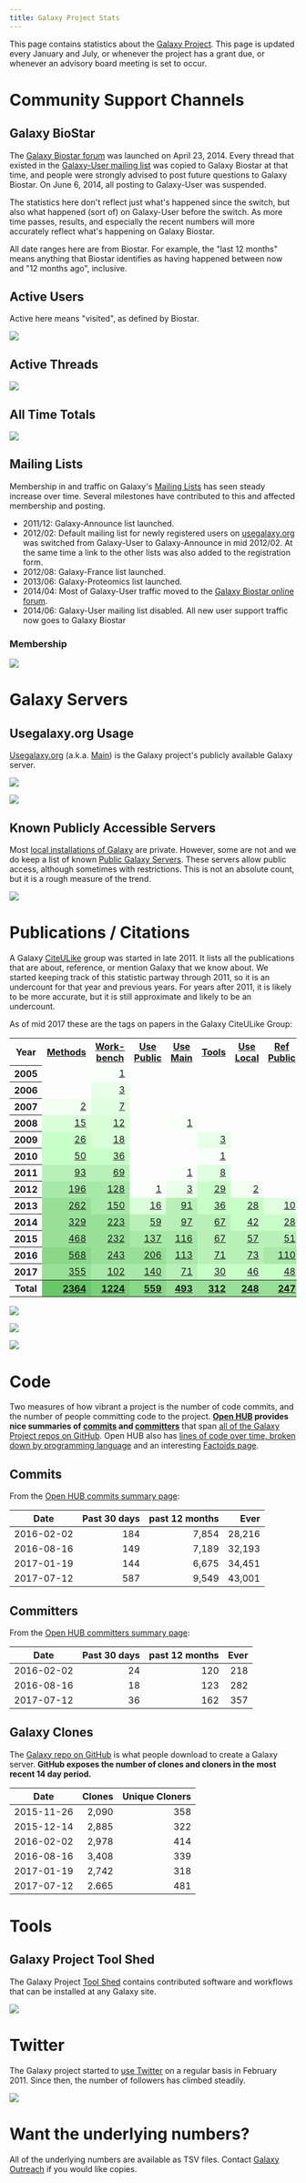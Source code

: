 ```yaml
---
title: Galaxy Project Stats
---
```

This page contains statistics about the [Galaxy Project](/src/galaxy-project/index.md).  This page is updated every January and July, or whenever the project has a grant due, or whenever an advisory board meeting is set to occur.



# Community Support Channels

## Galaxy BioStar

The [Galaxy Biostar forum](https://biostar.usegalaxy.org/) was launched on April 23, 2014.  Every thread that existed in the [Galaxy-User mailing list](/src/galaxy-project/statistics/index.md#mailing-lists) was copied to Galaxy Biostar at that time, and people were strongly advised to post future questions to Galaxy Biostar.  On June 6, 2014, all posting to Galaxy-User was suspended.

The statistics here don't reflect just what's happened since the switch, but also what happened (sort of) on Galaxy-User before the switch.  As more time passes, results, and especially the recent numbers will more accurately reflect what's happening on Galaxy Biostar.

All date ranges here are from Biostar.  For example, the "last 12 months" means anything that Biostar identifies as having happened between now and "12 months ago", inclusive.

## Active Users

Active here means "visited", as defined by Biostar.

[![](/src/galaxy-project/statistics/biostar_active_users.png)](https://docs.google.com/spreadsheets/d/1mKs0ImBWgBPqi_05w2e2dvQw22O7cxZkavKSfZ1n2aA/pubchart?oid=540758257&format=interactive)

## Active Threads

[![](/src/galaxy-project/statistics/biostar_active_threads.png)](https://docs.google.com/spreadsheets/d/1mKs0ImBWgBPqi_05w2e2dvQw22O7cxZkavKSfZ1n2aA/pubchart?oid=1611142178&format=interactive)


## All Time Totals

[![](/src/galaxy-project/statistics/biostar_totals.png)](https://docs.google.com/spreadsheets/d/1mKs0ImBWgBPqi_05w2e2dvQw22O7cxZkavKSfZ1n2aA/pubchart?oid=851709991&format=interactive)


## Mailing Lists

Membership in and traffic on Galaxy's [Mailing Lists](/src/mailing-lists/index.md) has seen steady increase over time.  Several milestones have contributed to this and affected membership and posting.

* 2011/12: Galaxy-Announce list launched.
* 2012/02: Default mailing list for newly registered users on [usegalaxy.org](/src/main/index.md) was switched from Galaxy-User to Galaxy-Announce in mid 2012/02. At the same time a link to the other lists was also added to the registration form.
* 2012/08: Galaxy-France list launched.
* 2013/06: Galaxy-Proteomics list launched.
* 2014/04: Most of Galaxy-User traffic moved to the [Galaxy Biostar online forum](https://biostar.usegalaxy.org).
* 2014/06: Galaxy-User mailing list disabled.  All new user support traffic now goes to Galaxy Biostar

### Membership

[![](/src/galaxy-project/statistics/MailingListMemberships.png)](https://docs.google.com/spreadsheets/d/1jQ-Vbdvc8t6Tqw6DsfBBxIu4CGv8FJwY5SaJWkuf6LI/pubchart?oid=1250178895&format=interactive)

# Galaxy Servers

## Usegalaxy.org Usage

[Usegalaxy.org](https://usegalaxy.org/) (a.k.a. [Main](/src/main/index.md)) is the Galaxy project's publicly available Galaxy server.

[![](/src/galaxy-project/statistics/MainRegisteredUsersOverTime.png)](https://docs.google.com/spreadsheets/d/1i0SU5Hd_wrToZk5HgF71TXxDILQ42rNiIBsmPtgaHP0/pubchart?oid=558686006&format=interactive)

[![](/src/galaxy-project/statistics/MainRegisteredUsersPerMonth.png)](https://docs.google.com/spreadsheets/d/1i0SU5Hd_wrToZk5HgF71TXxDILQ42rNiIBsmPtgaHP0/pubchart?oid=909662767&format=interactive)

## Known Publicly Accessible Servers

Most [local installations of Galaxy](/src/admin/get-galaxy/index.md) are private.  However, some are not and we do keep a list of known [Public Galaxy Servers](/src/public-galaxy-servers/index.md).  These servers allow public access, although sometimes with restrictions.  This is not an absolute count, but it is a rough measure of the trend.

[![](/src/galaxy-project/statistics/public_servers.png)](https://docs.google.com/spreadsheets/d/1czXV7tWPPjQQiB-uk0NYsqmC967deQ9OLue0ByXntbs/pubchart?oid=289204282&format=interactive)


# Publications / Citations

A Galaxy [CiteULike](/src/cite-u-like/index.md) group was started in late 2011.  It lists all the publications that are about, reference, or mention Galaxy that we know about.  We started keeping track of this statistic partway through 2011, so it is an undercount for that year and previous years.  For years after 2011, it is likely to be more accurate, but it is still approximate and likely to be an undercount.

As of mid 2017 these are the tags on papers in the Galaxy CiteULike Group:

<table class="table">
  <tr>
    <th> Year </th>
    <th> <a href="http://www.citeulike.org/group/16008/tag/methods">Methods</a> </th>
    <th> <a href="http://www.citeulike.org/group/16008/tag/workbench">Work- bench</a> </th>
    <th> <a href="http://www.citeulike.org/group/16008/tag/usepublic">Use Public</a> </th>
    <th> <a href="http://www.citeulike.org/group/16008/tag/usemain">Use Main</a> </th>
    <th> <a href="http://www.citeulike.org/group/16008/tag/tools">Tools</a> </th>
    <th> <a href="http://www.citeulike.org/group/16008/tag/uselocal">Use Local</a> </th>
    <th> <a href="http://www.citeulike.org/group/16008/tag/refpublic">Ref Public</a> </th>
    <th> <a href="http://www.citeulike.org/group/16008/tag/isgalaxy">Is Galaxy</a> </th>
    <th> <a href="http://www.citeulike.org/group/16008/tag/cloud">Cloud</a> </th>
    <th> <a href="http://www.citeulike.org/group/16008/tag/other">Other</a> </th>
    <th> <a href="http://www.citeulike.org/group/16008/tag/reproducibility">Reprodu- cibility</a> </th>
    <th> <a href="http://www.citeulike.org/group/16008/tag/shared">Shared</a> </th>
    <th> <a href="http://www.citeulike.org/group/16008/tag/unknown">Un- known</a> </th>
    <th> <a href="http://www.citeulike.org/group/16008/tag/howto">How To</a> </th>
    <th> <a href="http://www.citeulike.org/group/16008/tag/project">Project</a> </th>
    <th> <a href="http://www.citeulike.org/group/16008/tag/visualization">Visuali- zation</a> </th>
    <th> <a href="http://www.citeulike.org/group/16008/tag/usecloud">Use Cloud</a> </th>
    <th> Total </th>
  </tr>
  <tr>
    <th> 2005 </th>
    <td >  </td>
    <td  style="text-align: right; background-color: #f8fff8;" > <a href="http://www.citeulike.org/search/group?search=Search+library&group_id=16008&q=year%3A2005+%26%26+tag%3Aworkbench">1</a> </td>
    <td >  </td>
    <td >  </td>
    <td >  </td>
    <td >  </td>
    <td >  </td>
    <td >  </td>
    <td >  </td>
    <td >  </td>
    <td >  </td>
    <td >  </td>
    <td >  </td>
    <td >  </td>
    <td  style="text-align: right; background-color: #f8fff8;" > <a href="http://www.citeulike.org/search/group?search=Search+library&group_id=16008&q=year%3A2005+%26%26+tag%3Aproject">1</a> </td>
    <td >  </td>
    <td >  </td>
    <td  style="text-align: right; background-color: #f0fff0;" > <a href="http://www.citeulike.org/search/group?search=Search+library&group_id=16008&q=year%3A2005">2</a> </td>
  </tr>
  <tr>
    <th> 2006 </th>
    <td >  </td>
    <td  style="text-align: right; background-color: #e8ffe8;" > <a href="http://www.citeulike.org/search/group?search=Search+library&group_id=16008&q=year%3A2006+%26%26+tag%3Aworkbench">3</a> </td>
    <td >  </td>
    <td >  </td>
    <td >  </td>
    <td >  </td>
    <td >  </td>
    <td >  </td>
    <td >  </td>
    <td >  </td>
    <td >  </td>
    <td >  </td>
    <td >  </td>
    <td  style="text-align: right; background-color: #f8fff8;" > <a href="http://www.citeulike.org/search/group?search=Search+library&group_id=16008&q=year%3A2006+%26%26+tag%3Ahowto">1</a> </td>
    <td >  </td>
    <td >  </td>
    <td >  </td>
    <td  style="text-align: right; background-color: #e8ffe8;" > <a href="http://www.citeulike.org/search/group?search=Search+library&group_id=16008&q=year%3A2006">4</a> </td>
  </tr>
  <tr>
    <th> 2007 </th>
    <td  style="text-align: right; background-color: #f0fff0;" > <a href="http://www.citeulike.org/search/group?search=Search+library&group_id=16008&q=year%3A2007+%26%26+tag%3Amethods">2</a> </td>
    <td  style="text-align: right; background-color: #e0ffe0;" > <a href="http://www.citeulike.org/search/group?search=Search+library&group_id=16008&q=year%3A2007+%26%26+tag%3Aworkbench">7</a> </td>
    <td >  </td>
    <td >  </td>
    <td >  </td>
    <td >  </td>
    <td >  </td>
    <td >  </td>
    <td  style="text-align: right; background-color: #f8fff8;" > <a href="http://www.citeulike.org/search/group?search=Search+library&group_id=16008&q=year%3A2007+%26%26+tag%3Acloud">1</a> </td>
    <td >  </td>
    <td >  </td>
    <td >  </td>
    <td >  </td>
    <td  style="text-align: right; background-color: #f0fff0;" > <a href="http://www.citeulike.org/search/group?search=Search+library&group_id=16008&q=year%3A2007+%26%26+tag%3Ahowto">2</a> </td>
    <td  style="text-align: right; background-color: #f0fff0;" > <a href="http://www.citeulike.org/search/group?search=Search+library&group_id=16008&q=year%3A2007+%26%26+tag%3Aproject">2</a> </td>
    <td >  </td>
    <td >  </td>
    <td  style="text-align: right; background-color: #d8ffd8;" > <a href="http://www.citeulike.org/search/group?search=Search+library&group_id=16008&q=year%3A2007">12</a> </td>
  </tr>
  <tr>
    <th> 2008 </th>
    <td  style="text-align: right; background-color: #d8ffd8;" > <a href="http://www.citeulike.org/search/group?search=Search+library&group_id=16008&q=year%3A2008+%26%26+tag%3Amethods">15</a> </td>
    <td  style="text-align: right; background-color: #d8ffd8;" > <a href="http://www.citeulike.org/search/group?search=Search+library&group_id=16008&q=year%3A2008+%26%26+tag%3Aworkbench">12</a> </td>
    <td >  </td>
    <td  style="text-align: right; background-color: #f8fff8;" > <a href="http://www.citeulike.org/search/group?search=Search+library&group_id=16008&q=year%3A2008+%26%26+tag%3Ausemain">1</a> </td>
    <td >  </td>
    <td >  </td>
    <td >  </td>
    <td  style="text-align: right; background-color: #f0fff0;" > <a href="http://www.citeulike.org/search/group?search=Search+library&group_id=16008&q=year%3A2008+%26%26+tag%3Aisgalaxy">2</a> </td>
    <td >  </td>
    <td >  </td>
    <td >  </td>
    <td >  </td>
    <td  style="text-align: right; background-color: #f0fff0;" > <a href="http://www.citeulike.org/search/group?search=Search+library&group_id=16008&q=year%3A2008+%26%26+tag%3Aunknown">2</a> </td>
    <td >  </td>
    <td  style="text-align: right; background-color: #f8fff8;" > <a href="http://www.citeulike.org/search/group?search=Search+library&group_id=16008&q=year%3A2008+%26%26+tag%3Aproject">1</a> </td>
    <td  style="text-align: right; background-color: #f8fff8;" > <a href="http://www.citeulike.org/search/group?search=Search+library&group_id=16008&q=year%3A2008+%26%26+tag%3Avisualization">1</a> </td>
    <td >  </td>
    <td  style="text-align: right; background-color: #c8ffc8;" > <a href="http://www.citeulike.org/search/group?search=Search+library&group_id=16008&q=year%3A2008">32</a> </td>
  </tr>
  <tr>
    <th> 2009 </th>
    <td  style="text-align: right; background-color: #c8ffc8;" > <a href="http://www.citeulike.org/search/group?search=Search+library&group_id=16008&q=year%3A2009+%26%26+tag%3Amethods">26</a> </td>
    <td  style="text-align: right; background-color: #d8ffd8;" > <a href="http://www.citeulike.org/search/group?search=Search+library&group_id=16008&q=year%3A2009+%26%26+tag%3Aworkbench">18</a> </td>
    <td >  </td>
    <td >  </td>
    <td  style="text-align: right; background-color: #e8ffe8;" > <a href="http://www.citeulike.org/search/group?search=Search+library&group_id=16008&q=year%3A2009+%26%26+tag%3Atools">3</a> </td>
    <td >  </td>
    <td >  </td>
    <td  style="text-align: right; background-color: #f0fff0;" > <a href="http://www.citeulike.org/search/group?search=Search+library&group_id=16008&q=year%3A2009+%26%26+tag%3Aisgalaxy">2</a> </td>
    <td >  </td>
    <td  style="text-align: right; background-color: #f8fff8;" > <a href="http://www.citeulike.org/search/group?search=Search+library&group_id=16008&q=year%3A2009+%26%26+tag%3Aother">1</a> </td>
    <td >  </td>
    <td  style="text-align: right; background-color: #f8fff8;" > <a href="http://www.citeulike.org/search/group?search=Search+library&group_id=16008&q=year%3A2009+%26%26+tag%3Ashared">1</a> </td>
    <td  style="text-align: right; background-color: #e8ffe8;" > <a href="http://www.citeulike.org/search/group?search=Search+library&group_id=16008&q=year%3A2009+%26%26+tag%3Aunknown">5</a> </td>
    <td  style="text-align: right; background-color: #f8fff8;" > <a href="http://www.citeulike.org/search/group?search=Search+library&group_id=16008&q=year%3A2009+%26%26+tag%3Ahowto">1</a> </td>
    <td >  </td>
    <td >  </td>
    <td >  </td>
    <td  style="text-align: right; background-color: #b8f0b8;" > <a href="http://www.citeulike.org/search/group?search=Search+library&group_id=16008&q=year%3A2009">53</a> </td>
  </tr>
  <tr>
    <th> 2010 </th>
    <td  style="text-align: right; background-color: #c8ffc8;" > <a href="http://www.citeulike.org/search/group?search=Search+library&group_id=16008&q=year%3A2010+%26%26+tag%3Amethods">50</a> </td>
    <td  style="text-align: right; background-color: #c8ffc8;" > <a href="http://www.citeulike.org/search/group?search=Search+library&group_id=16008&q=year%3A2010+%26%26+tag%3Aworkbench">36</a> </td>
    <td >  </td>
    <td >  </td>
    <td  style="text-align: right; background-color: #f8fff8;" > <a href="http://www.citeulike.org/search/group?search=Search+library&group_id=16008&q=year%3A2010+%26%26+tag%3Atools">1</a> </td>
    <td >  </td>
    <td >  </td>
    <td  style="text-align: right; background-color: #e8ffe8;" > <a href="http://www.citeulike.org/search/group?search=Search+library&group_id=16008&q=year%3A2010+%26%26+tag%3Aisgalaxy">5</a> </td>
    <td >  </td>
    <td  style="text-align: right; background-color: #f8fff8;" > <a href="http://www.citeulike.org/search/group?search=Search+library&group_id=16008&q=year%3A2010+%26%26+tag%3Aother">1</a> </td>
    <td >  </td>
    <td  style="text-align: right; background-color: #f8fff8;" > <a href="http://www.citeulike.org/search/group?search=Search+library&group_id=16008&q=year%3A2010+%26%26+tag%3Ashared">1</a> </td>
    <td  style="text-align: right; background-color: #e0ffe0;" > <a href="http://www.citeulike.org/search/group?search=Search+library&group_id=16008&q=year%3A2010+%26%26+tag%3Aunknown">7</a> </td>
    <td  style="text-align: right; background-color: #e8ffe8;" > <a href="http://www.citeulike.org/search/group?search=Search+library&group_id=16008&q=year%3A2010+%26%26+tag%3Ahowto">3</a> </td>
    <td  style="text-align: right; background-color: #e8ffe8;" > <a href="http://www.citeulike.org/search/group?search=Search+library&group_id=16008&q=year%3A2010+%26%26+tag%3Aproject">5</a> </td>
    <td >  </td>
    <td >  </td>
    <td  style="text-align: right; background-color: #a8e8a8;" > <a href="http://www.citeulike.org/search/group?search=Search+library&group_id=16008&q=year%3A2010">107</a> </td>
  </tr>
  <tr>
    <th> 2011 </th>
    <td  style="text-align: right; background-color: #b8f0b8;" > <a href="http://www.citeulike.org/search/group?search=Search+library&group_id=16008&q=year%3A2011+%26%26+tag%3Amethods">93</a> </td>
    <td  style="text-align: right; background-color: #b8f0b8;" > <a href="http://www.citeulike.org/search/group?search=Search+library&group_id=16008&q=year%3A2011+%26%26+tag%3Aworkbench">69</a> </td>
    <td >  </td>
    <td  style="text-align: right; background-color: #f8fff8;" > <a href="http://www.citeulike.org/search/group?search=Search+library&group_id=16008&q=year%3A2011+%26%26+tag%3Ausemain">1</a> </td>
    <td  style="text-align: right; background-color: #e0ffe0;" > <a href="http://www.citeulike.org/search/group?search=Search+library&group_id=16008&q=year%3A2011+%26%26+tag%3Atools">8</a> </td>
    <td >  </td>
    <td >  </td>
    <td  style="text-align: right; background-color: #d8ffd8;" > <a href="http://www.citeulike.org/search/group?search=Search+library&group_id=16008&q=year%3A2011+%26%26+tag%3Aisgalaxy">16</a> </td>
    <td  style="text-align: right; background-color: #e8ffe8;" > <a href="http://www.citeulike.org/search/group?search=Search+library&group_id=16008&q=year%3A2011+%26%26+tag%3Acloud">3</a> </td>
    <td >  </td>
    <td  style="text-align: right; background-color: #e0ffe0;" > <a href="http://www.citeulike.org/search/group?search=Search+library&group_id=16008&q=year%3A2011+%26%26+tag%3Areproducibility">6</a> </td>
    <td  style="text-align: right; background-color: #e0ffe0;" > <a href="http://www.citeulike.org/search/group?search=Search+library&group_id=16008&q=year%3A2011+%26%26+tag%3Ashared">8</a> </td>
    <td  style="text-align: right; background-color: #e8ffe8;" > <a href="http://www.citeulike.org/search/group?search=Search+library&group_id=16008&q=year%3A2011+%26%26+tag%3Aunknown">3</a> </td>
    <td  style="text-align: right; background-color: #e8ffe8;" > <a href="http://www.citeulike.org/search/group?search=Search+library&group_id=16008&q=year%3A2011+%26%26+tag%3Ahowto">4</a> </td>
    <td  style="text-align: right; background-color: #e0ffe0;" > <a href="http://www.citeulike.org/search/group?search=Search+library&group_id=16008&q=year%3A2011+%26%26+tag%3Aproject">6</a> </td>
    <td  style="text-align: right; background-color: #f8fff8;" > <a href="http://www.citeulike.org/search/group?search=Search+library&group_id=16008&q=year%3A2011+%26%26+tag%3Avisualization">1</a> </td>
    <td >  </td>
    <td  style="text-align: right; background-color: #98e098;" > <a href="http://www.citeulike.org/search/group?search=Search+library&group_id=16008&q=year%3A2011">204</a> </td>
  </tr>
  <tr>
    <th> 2012 </th>
    <td  style="text-align: right; background-color: #a8e8a8;" > <a href="http://www.citeulike.org/search/group?search=Search+library&group_id=16008&q=year%3A2012+%26%26+tag%3Amethods">196</a> </td>
    <td  style="text-align: right; background-color: #a8e8a8;" > <a href="http://www.citeulike.org/search/group?search=Search+library&group_id=16008&q=year%3A2012+%26%26+tag%3Aworkbench">128</a> </td>
    <td  style="text-align: right; background-color: #f8fff8;" > <a href="http://www.citeulike.org/search/group?search=Search+library&group_id=16008&q=year%3A2012+%26%26+tag%3Ausepublic">1</a> </td>
    <td  style="text-align: right; background-color: #e8ffe8;" > <a href="http://www.citeulike.org/search/group?search=Search+library&group_id=16008&q=year%3A2012+%26%26+tag%3Ausemain">3</a> </td>
    <td  style="text-align: right; background-color: #c8ffc8;" > <a href="http://www.citeulike.org/search/group?search=Search+library&group_id=16008&q=year%3A2012+%26%26+tag%3Atools">29</a> </td>
    <td  style="text-align: right; background-color: #f0fff0;" > <a href="http://www.citeulike.org/search/group?search=Search+library&group_id=16008&q=year%3A2012+%26%26+tag%3Auselocal">2</a> </td>
    <td >  </td>
    <td  style="text-align: right; background-color: #d8ffd8;" > <a href="http://www.citeulike.org/search/group?search=Search+library&group_id=16008&q=year%3A2012+%26%26+tag%3Aisgalaxy">15</a> </td>
    <td  style="text-align: right; background-color: #d8ffd8;" > <a href="http://www.citeulike.org/search/group?search=Search+library&group_id=16008&q=year%3A2012+%26%26+tag%3Acloud">13</a> </td>
    <td  style="text-align: right; background-color: #e0ffe0;" > <a href="http://www.citeulike.org/search/group?search=Search+library&group_id=16008&q=year%3A2012+%26%26+tag%3Aother">9</a> </td>
    <td  style="text-align: right; background-color: #e0ffe0;" > <a href="http://www.citeulike.org/search/group?search=Search+library&group_id=16008&q=year%3A2012+%26%26+tag%3Areproducibility">7</a> </td>
    <td  style="text-align: right; background-color: #d8ffd8;" > <a href="http://www.citeulike.org/search/group?search=Search+library&group_id=16008&q=year%3A2012+%26%26+tag%3Ashared">12</a> </td>
    <td  style="text-align: right; background-color: #e0ffe0;" > <a href="http://www.citeulike.org/search/group?search=Search+library&group_id=16008&q=year%3A2012+%26%26+tag%3Aunknown">10</a> </td>
    <td  style="text-align: right; background-color: #d8ffd8;" > <a href="http://www.citeulike.org/search/group?search=Search+library&group_id=16008&q=year%3A2012+%26%26+tag%3Ahowto">12</a> </td>
    <td  style="text-align: right; background-color: #e0ffe0;" > <a href="http://www.citeulike.org/search/group?search=Search+library&group_id=16008&q=year%3A2012+%26%26+tag%3Aproject">10</a> </td>
    <td  style="text-align: right; background-color: #f0fff0;" > <a href="http://www.citeulike.org/search/group?search=Search+library&group_id=16008&q=year%3A2012+%26%26+tag%3Avisualization">2</a> </td>
    <td >  </td>
    <td  style="text-align: right; background-color: #98e098;" > <a href="http://www.citeulike.org/search/group?search=Search+library&group_id=16008&q=year%3A2012">396</a> </td>
  </tr>
  <tr>
    <th> 2013 </th>
    <td  style="text-align: right; background-color: #98e098;" > <a href="http://www.citeulike.org/search/group?search=Search+library&group_id=16008&q=year%3A2013+%26%26+tag%3Amethods">262</a> </td>
    <td  style="text-align: right; background-color: #a8e8a8;" > <a href="http://www.citeulike.org/search/group?search=Search+library&group_id=16008&q=year%3A2013+%26%26+tag%3Aworkbench">150</a> </td>
    <td  style="text-align: right; background-color: #d8ffd8;" > <a href="http://www.citeulike.org/search/group?search=Search+library&group_id=16008&q=year%3A2013+%26%26+tag%3Ausepublic">16</a> </td>
    <td  style="text-align: right; background-color: #b8f0b8;" > <a href="http://www.citeulike.org/search/group?search=Search+library&group_id=16008&q=year%3A2013+%26%26+tag%3Ausemain">91</a> </td>
    <td  style="text-align: right; background-color: #c8ffc8;" > <a href="http://www.citeulike.org/search/group?search=Search+library&group_id=16008&q=year%3A2013+%26%26+tag%3Atools">36</a> </td>
    <td  style="text-align: right; background-color: #c8ffc8;" > <a href="http://www.citeulike.org/search/group?search=Search+library&group_id=16008&q=year%3A2013+%26%26+tag%3Auselocal">28</a> </td>
    <td  style="text-align: right; background-color: #e0ffe0;" > <a href="http://www.citeulike.org/search/group?search=Search+library&group_id=16008&q=year%3A2013+%26%26+tag%3Arefpublic">10</a> </td>
    <td  style="text-align: right; background-color: #c8ffc8;" > <a href="http://www.citeulike.org/search/group?search=Search+library&group_id=16008&q=year%3A2013+%26%26+tag%3Aisgalaxy">26</a> </td>
    <td  style="text-align: right; background-color: #c8ffc8;" > <a href="http://www.citeulike.org/search/group?search=Search+library&group_id=16008&q=year%3A2013+%26%26+tag%3Acloud">23</a> </td>
    <td  style="text-align: right; background-color: #e0ffe0;" > <a href="http://www.citeulike.org/search/group?search=Search+library&group_id=16008&q=year%3A2013+%26%26+tag%3Aother">9</a> </td>
    <td  style="text-align: right; background-color: #e0ffe0;" > <a href="http://www.citeulike.org/search/group?search=Search+library&group_id=16008&q=year%3A2013+%26%26+tag%3Areproducibility">8</a> </td>
    <td  style="text-align: right; background-color: #c8ffc8;" > <a href="http://www.citeulike.org/search/group?search=Search+library&group_id=16008&q=year%3A2013+%26%26+tag%3Ashared">22</a> </td>
    <td  style="text-align: right; background-color: #d8ffd8;" > <a href="http://www.citeulike.org/search/group?search=Search+library&group_id=16008&q=year%3A2013+%26%26+tag%3Aunknown">13</a> </td>
    <td  style="text-align: right; background-color: #e0ffe0;" > <a href="http://www.citeulike.org/search/group?search=Search+library&group_id=16008&q=year%3A2013+%26%26+tag%3Ahowto">7</a> </td>
    <td  style="text-align: right; background-color: #e0ffe0;" > <a href="http://www.citeulike.org/search/group?search=Search+library&group_id=16008&q=year%3A2013+%26%26+tag%3Aproject">6</a> </td>
    <td  style="text-align: right; background-color: #e8ffe8;" > <a href="http://www.citeulike.org/search/group?search=Search+library&group_id=16008&q=year%3A2013+%26%26+tag%3Avisualization">3</a> </td>
    <td  style="text-align: right; background-color: #f0fff0;" > <a href="http://www.citeulike.org/search/group?search=Search+library&group_id=16008&q=year%3A2013+%26%26+tag%3Ausecloud">2</a> </td>
    <td  style="text-align: right; background-color: #98e098;" > <a href="http://www.citeulike.org/search/group?search=Search+library&group_id=16008&q=year%3A2013">499</a> </td>
  </tr>
  <tr>
    <th> 2014 </th>
    <td  style="text-align: right; background-color: #98e098;" > <a href="http://www.citeulike.org/search/group?search=Search+library&group_id=16008&q=year%3A2014+%26%26+tag%3Amethods">329</a> </td>
    <td  style="text-align: right; background-color: #98e098;" > <a href="http://www.citeulike.org/search/group?search=Search+library&group_id=16008&q=year%3A2014+%26%26+tag%3Aworkbench">223</a> </td>
    <td  style="text-align: right; background-color: #b8f0b8;" > <a href="http://www.citeulike.org/search/group?search=Search+library&group_id=16008&q=year%3A2014+%26%26+tag%3Ausepublic">59</a> </td>
    <td  style="text-align: right; background-color: #b8f0b8;" > <a href="http://www.citeulike.org/search/group?search=Search+library&group_id=16008&q=year%3A2014+%26%26+tag%3Ausemain">97</a> </td>
    <td  style="text-align: right; background-color: #b8f0b8;" > <a href="http://www.citeulike.org/search/group?search=Search+library&group_id=16008&q=year%3A2014+%26%26+tag%3Atools">67</a> </td>
    <td  style="text-align: right; background-color: #c8ffc8;" > <a href="http://www.citeulike.org/search/group?search=Search+library&group_id=16008&q=year%3A2014+%26%26+tag%3Auselocal">42</a> </td>
    <td  style="text-align: right; background-color: #c8ffc8;" > <a href="http://www.citeulike.org/search/group?search=Search+library&group_id=16008&q=year%3A2014+%26%26+tag%3Arefpublic">28</a> </td>
    <td  style="text-align: right; background-color: #c8ffc8;" > <a href="http://www.citeulike.org/search/group?search=Search+library&group_id=16008&q=year%3A2014+%26%26+tag%3Aisgalaxy">47</a> </td>
    <td  style="text-align: right; background-color: #c8ffc8;" > <a href="http://www.citeulike.org/search/group?search=Search+library&group_id=16008&q=year%3A2014+%26%26+tag%3Acloud">40</a> </td>
    <td  style="text-align: right; background-color: #c8ffc8;" > <a href="http://www.citeulike.org/search/group?search=Search+library&group_id=16008&q=year%3A2014+%26%26+tag%3Aother">40</a> </td>
    <td  style="text-align: right; background-color: #c8ffc8;" > <a href="http://www.citeulike.org/search/group?search=Search+library&group_id=16008&q=year%3A2014+%26%26+tag%3Areproducibility">25</a> </td>
    <td  style="text-align: right; background-color: #c8ffc8;" > <a href="http://www.citeulike.org/search/group?search=Search+library&group_id=16008&q=year%3A2014+%26%26+tag%3Ashared">23</a> </td>
    <td  style="text-align: right; background-color: #e0ffe0;" > <a href="http://www.citeulike.org/search/group?search=Search+library&group_id=16008&q=year%3A2014+%26%26+tag%3Aunknown">8</a> </td>
    <td  style="text-align: right; background-color: #d8ffd8;" > <a href="http://www.citeulike.org/search/group?search=Search+library&group_id=16008&q=year%3A2014+%26%26+tag%3Ahowto">11</a> </td>
    <td  style="text-align: right; background-color: #e0ffe0;" > <a href="http://www.citeulike.org/search/group?search=Search+library&group_id=16008&q=year%3A2014+%26%26+tag%3Aproject">7</a> </td>
    <td  style="text-align: right; background-color: #e0ffe0;" > <a href="http://www.citeulike.org/search/group?search=Search+library&group_id=16008&q=year%3A2014+%26%26+tag%3Avisualization">8</a> </td>
    <td  style="text-align: right; background-color: #f8fff8;" > <a href="http://www.citeulike.org/search/group?search=Search+library&group_id=16008&q=year%3A2014+%26%26+tag%3Ausecloud">1</a> </td>
    <td  style="text-align: right; background-color: #88d888;" > <a href="http://www.citeulike.org/search/group?search=Search+library&group_id=16008&q=year%3A2014">733</a> </td>
  </tr>
  <tr>
    <th> 2015 </th>
    <td  style="text-align: right; background-color: #98e098;" > <a href="http://www.citeulike.org/search/group?search=Search+library&group_id=16008&q=year%3A2015+%26%26+tag%3Amethods">468</a> </td>
    <td  style="text-align: right; background-color: #98e098;" > <a href="http://www.citeulike.org/search/group?search=Search+library&group_id=16008&q=year%3A2015+%26%26+tag%3Aworkbench">232</a> </td>
    <td  style="text-align: right; background-color: #a8e8a8;" > <a href="http://www.citeulike.org/search/group?search=Search+library&group_id=16008&q=year%3A2015+%26%26+tag%3Ausepublic">137</a> </td>
    <td  style="text-align: right; background-color: #a8e8a8;" > <a href="http://www.citeulike.org/search/group?search=Search+library&group_id=16008&q=year%3A2015+%26%26+tag%3Ausemain">116</a> </td>
    <td  style="text-align: right; background-color: #b8f0b8;" > <a href="http://www.citeulike.org/search/group?search=Search+library&group_id=16008&q=year%3A2015+%26%26+tag%3Atools">67</a> </td>
    <td  style="text-align: right; background-color: #b8f0b8;" > <a href="http://www.citeulike.org/search/group?search=Search+library&group_id=16008&q=year%3A2015+%26%26+tag%3Auselocal">57</a> </td>
    <td  style="text-align: right; background-color: #b8f0b8;" > <a href="http://www.citeulike.org/search/group?search=Search+library&group_id=16008&q=year%3A2015+%26%26+tag%3Arefpublic">51</a> </td>
    <td  style="text-align: right; background-color: #c8ffc8;" > <a href="http://www.citeulike.org/search/group?search=Search+library&group_id=16008&q=year%3A2015+%26%26+tag%3Aisgalaxy">47</a> </td>
    <td  style="text-align: right; background-color: #c8ffc8;" > <a href="http://www.citeulike.org/search/group?search=Search+library&group_id=16008&q=year%3A2015+%26%26+tag%3Acloud">49</a> </td>
    <td  style="text-align: right; background-color: #c8ffc8;" > <a href="http://www.citeulike.org/search/group?search=Search+library&group_id=16008&q=year%3A2015+%26%26+tag%3Aother">34</a> </td>
    <td  style="text-align: right; background-color: #c8ffc8;" > <a href="http://www.citeulike.org/search/group?search=Search+library&group_id=16008&q=year%3A2015+%26%26+tag%3Areproducibility">23</a> </td>
    <td  style="text-align: right; background-color: #c8ffc8;" > <a href="http://www.citeulike.org/search/group?search=Search+library&group_id=16008&q=year%3A2015+%26%26+tag%3Ashared">23</a> </td>
    <td  style="text-align: right; background-color: #d8ffd8;" > <a href="http://www.citeulike.org/search/group?search=Search+library&group_id=16008&q=year%3A2015+%26%26+tag%3Aunknown">14</a> </td>
    <td  style="text-align: right; background-color: #e0ffe0;" > <a href="http://www.citeulike.org/search/group?search=Search+library&group_id=16008&q=year%3A2015+%26%26+tag%3Ahowto">8</a> </td>
    <td  style="text-align: right; background-color: #d8ffd8;" > <a href="http://www.citeulike.org/search/group?search=Search+library&group_id=16008&q=year%3A2015+%26%26+tag%3Aproject">11</a> </td>
    <td  style="text-align: right; background-color: #e0ffe0;" > <a href="http://www.citeulike.org/search/group?search=Search+library&group_id=16008&q=year%3A2015+%26%26+tag%3Avisualization">7</a> </td>
    <td  style="text-align: right; background-color: #f0fff0;" > <a href="http://www.citeulike.org/search/group?search=Search+library&group_id=16008&q=year%3A2015+%26%26+tag%3Ausecloud">2</a> </td>
    <td  style="text-align: right; background-color: #88d888;" > <a href="http://www.citeulike.org/search/group?search=Search+library&group_id=16008&q=year%3A2015">920</a> </td>
  </tr>
  <tr>
    <th> 2016 </th>
    <td  style="text-align: right; background-color: #88d888;" > <a href="http://www.citeulike.org/search/group?search=Search+library&group_id=16008&q=year%3A2016+%26%26+tag%3Amethods">568</a> </td>
    <td  style="text-align: right; background-color: #98e098;" > <a href="http://www.citeulike.org/search/group?search=Search+library&group_id=16008&q=year%3A2016+%26%26+tag%3Aworkbench">243</a> </td>
    <td  style="text-align: right; background-color: #98e098;" > <a href="http://www.citeulike.org/search/group?search=Search+library&group_id=16008&q=year%3A2016+%26%26+tag%3Ausepublic">206</a> </td>
    <td  style="text-align: right; background-color: #a8e8a8;" > <a href="http://www.citeulike.org/search/group?search=Search+library&group_id=16008&q=year%3A2016+%26%26+tag%3Ausemain">113</a> </td>
    <td  style="text-align: right; background-color: #b8f0b8;" > <a href="http://www.citeulike.org/search/group?search=Search+library&group_id=16008&q=year%3A2016+%26%26+tag%3Atools">71</a> </td>
    <td  style="text-align: right; background-color: #b8f0b8;" > <a href="http://www.citeulike.org/search/group?search=Search+library&group_id=16008&q=year%3A2016+%26%26+tag%3Auselocal">73</a> </td>
    <td  style="text-align: right; background-color: #a8e8a8;" > <a href="http://www.citeulike.org/search/group?search=Search+library&group_id=16008&q=year%3A2016+%26%26+tag%3Arefpublic">110</a> </td>
    <td  style="text-align: right; background-color: #c8ffc8;" > <a href="http://www.citeulike.org/search/group?search=Search+library&group_id=16008&q=year%3A2016+%26%26+tag%3Aisgalaxy">46</a> </td>
    <td  style="text-align: right; background-color: #c8ffc8;" > <a href="http://www.citeulike.org/search/group?search=Search+library&group_id=16008&q=year%3A2016+%26%26+tag%3Acloud">34</a> </td>
    <td  style="text-align: right; background-color: #c8ffc8;" > <a href="http://www.citeulike.org/search/group?search=Search+library&group_id=16008&q=year%3A2016+%26%26+tag%3Aother">49</a> </td>
    <td  style="text-align: right; background-color: #c8ffc8;" > <a href="http://www.citeulike.org/search/group?search=Search+library&group_id=16008&q=year%3A2016+%26%26+tag%3Areproducibility">42</a> </td>
    <td  style="text-align: right; background-color: #d8ffd8;" > <a href="http://www.citeulike.org/search/group?search=Search+library&group_id=16008&q=year%3A2016+%26%26+tag%3Ashared">20</a> </td>
    <td  style="text-align: right; background-color: #d8ffd8;" > <a href="http://www.citeulike.org/search/group?search=Search+library&group_id=16008&q=year%3A2016+%26%26+tag%3Aunknown">15</a> </td>
    <td  style="text-align: right; background-color: #d8ffd8;" > <a href="http://www.citeulike.org/search/group?search=Search+library&group_id=16008&q=year%3A2016+%26%26+tag%3Ahowto">18</a> </td>
    <td  style="text-align: right; background-color: #e0ffe0;" > <a href="http://www.citeulike.org/search/group?search=Search+library&group_id=16008&q=year%3A2016+%26%26+tag%3Aproject">8</a> </td>
    <td  style="text-align: right; background-color: #e0ffe0;" > <a href="http://www.citeulike.org/search/group?search=Search+library&group_id=16008&q=year%3A2016+%26%26+tag%3Avisualization">9</a> </td>
    <td  style="text-align: right; background-color: #e8ffe8;" > <a href="http://www.citeulike.org/search/group?search=Search+library&group_id=16008&q=year%3A2016+%26%26+tag%3Ausecloud">3</a> </td>
    <td  style="text-align: right; background-color: #78d078;" > <a href="http://www.citeulike.org/search/group?search=Search+library&group_id=16008&q=year%3A2016">1105</a> </td>
  </tr>
  <tr>
    <th> 2017 </th>
    <td  style="text-align: right; background-color: #98e098;" > <a href="http://www.citeulike.org/search/group?search=Search+library&group_id=16008&q=year%3A2017+%26%26+tag%3Amethods">355</a> </td>
    <td  style="text-align: right; background-color: #a8e8a8;" > <a href="http://www.citeulike.org/search/group?search=Search+library&group_id=16008&q=year%3A2017+%26%26+tag%3Aworkbench">102</a> </td>
    <td  style="text-align: right; background-color: #a8e8a8;" > <a href="http://www.citeulike.org/search/group?search=Search+library&group_id=16008&q=year%3A2017+%26%26+tag%3Ausepublic">140</a> </td>
    <td  style="text-align: right; background-color: #b8f0b8;" > <a href="http://www.citeulike.org/search/group?search=Search+library&group_id=16008&q=year%3A2017+%26%26+tag%3Ausemain">71</a> </td>
    <td  style="text-align: right; background-color: #c8ffc8;" > <a href="http://www.citeulike.org/search/group?search=Search+library&group_id=16008&q=year%3A2017+%26%26+tag%3Atools">30</a> </td>
    <td  style="text-align: right; background-color: #c8ffc8;" > <a href="http://www.citeulike.org/search/group?search=Search+library&group_id=16008&q=year%3A2017+%26%26+tag%3Auselocal">46</a> </td>
    <td  style="text-align: right; background-color: #c8ffc8;" > <a href="http://www.citeulike.org/search/group?search=Search+library&group_id=16008&q=year%3A2017+%26%26+tag%3Arefpublic">48</a> </td>
    <td  style="text-align: right; background-color: #c8ffc8;" > <a href="http://www.citeulike.org/search/group?search=Search+library&group_id=16008&q=year%3A2017+%26%26+tag%3Aisgalaxy">31</a> </td>
    <td  style="text-align: right; background-color: #d8ffd8;" > <a href="http://www.citeulike.org/search/group?search=Search+library&group_id=16008&q=year%3A2017+%26%26+tag%3Acloud">13</a> </td>
    <td  style="text-align: right; background-color: #d8ffd8;" > <a href="http://www.citeulike.org/search/group?search=Search+library&group_id=16008&q=year%3A2017+%26%26+tag%3Aother">17</a> </td>
    <td  style="text-align: right; background-color: #c8ffc8;" > <a href="http://www.citeulike.org/search/group?search=Search+library&group_id=16008&q=year%3A2017+%26%26+tag%3Areproducibility">34</a> </td>
    <td  style="text-align: right; background-color: #d8ffd8;" > <a href="http://www.citeulike.org/search/group?search=Search+library&group_id=16008&q=year%3A2017+%26%26+tag%3Ashared">11</a> </td>
    <td  style="text-align: right; background-color: #d8ffd8;" > <a href="http://www.citeulike.org/search/group?search=Search+library&group_id=16008&q=year%3A2017+%26%26+tag%3Aunknown">12</a> </td>
    <td  style="text-align: right; background-color: #e8ffe8;" > <a href="http://www.citeulike.org/search/group?search=Search+library&group_id=16008&q=year%3A2017+%26%26+tag%3Ahowto">4</a> </td>
    <td  style="text-align: right; background-color: #f8fff8;" > <a href="http://www.citeulike.org/search/group?search=Search+library&group_id=16008&q=year%3A2017+%26%26+tag%3Aproject">1</a> </td>
    <td  style="text-align: right; background-color: #f0fff0;" > <a href="http://www.citeulike.org/search/group?search=Search+library&group_id=16008&q=year%3A2017+%26%26+tag%3Avisualization">2</a> </td>
    <td >  </td>
    <td  style="text-align: right; background-color: #88d888;" > <a href="http://www.citeulike.org/search/group?search=Search+library&group_id=16008&q=year%3A2017">601</a> </td>
  </tr>
  <tr>
    <th> Total </th>
    <th  style="text-align: right; background-color: #68c868;" > <a href="http://www.citeulike.org/group/16008/tag/methods">2364</a> </th>
    <th  style="text-align: right; background-color: #78d078;" > <a href="http://www.citeulike.org/group/16008/tag/workbench">1224</a> </th>
    <th  style="text-align: right; background-color: #88d888;" > <a href="http://www.citeulike.org/group/16008/tag/usepublic">559</a> </th>
    <th  style="text-align: right; background-color: #98e098;" > <a href="http://www.citeulike.org/group/16008/tag/usemain">493</a> </th>
    <th  style="text-align: right; background-color: #98e098;" > <a href="http://www.citeulike.org/group/16008/tag/tools">312</a> </th>
    <th  style="text-align: right; background-color: #98e098;" > <a href="http://www.citeulike.org/group/16008/tag/uselocal">248</a> </th>
    <th  style="text-align: right; background-color: #98e098;" > <a href="http://www.citeulike.org/group/16008/tag/refpublic">247</a> </th>
    <th  style="text-align: right; background-color: #98e098;" > <a href="http://www.citeulike.org/group/16008/tag/isgalaxy">237</a> </th>
    <th  style="text-align: right; background-color: #a8e8a8;" > <a href="http://www.citeulike.org/group/16008/tag/cloud">176</a> </th>
    <th  style="text-align: right; background-color: #a8e8a8;" > <a href="http://www.citeulike.org/group/16008/tag/other">160</a> </th>
    <th  style="text-align: right; background-color: #a8e8a8;" > <a href="http://www.citeulike.org/group/16008/tag/reproducibility">145</a> </th>
    <th  style="text-align: right; background-color: #a8e8a8;" > <a href="http://www.citeulike.org/group/16008/tag/shared">121</a> </th>
    <th  style="text-align: right; background-color: #b8f0b8;" > <a href="http://www.citeulike.org/group/16008/tag/unknown">89</a> </th>
    <th  style="text-align: right; background-color: #b8f0b8;" > <a href="http://www.citeulike.org/group/16008/tag/howto">71</a> </th>
    <th  style="text-align: right; background-color: #b8f0b8;" > <a href="http://www.citeulike.org/group/16008/tag/project">58</a> </th>
    <th  style="text-align: right; background-color: #c8ffc8;" > <a href="http://www.citeulike.org/group/16008/tag/visualization">33</a> </th>
    <th  style="text-align: right; background-color: #e0ffe0;" > <a href="http://www.citeulike.org/group/16008/tag/usecloud">8</a> </th>
    <th  style="text-align: right; background-color: #68c868;" > 4668 </th>
  </tr>
</table>



[![](/src/galaxy-project/statistics/PublicationPerYearGraphCumulative.png)](https://docs.google.com/spreadsheets/d/1KpEdoBFxgc7ILCXTNRtJdrswADM8qHrXUgn-_dGR5z4/pubchart?oid=2103350890&format=interactive)

[![](/src/galaxy-project/statistics/PublicationPerYearGraph.png)](https://docs.google.com/spreadsheets/d/1KpEdoBFxgc7ILCXTNRtJdrswADM8qHrXUgn-_dGR5z4/pubchart?oid=1984173771&format=interactive)

[![](/src/galaxy-project/statistics/PublicationTagsPerYearGraph.png)](https://docs.google.com/spreadsheets/d/1KpEdoBFxgc7ILCXTNRtJdrswADM8qHrXUgn-_dGR5z4/pubchart?oid=1403468135&format=interactive)


# Code

Two measures of how vibrant a project is the number of code commits, and the number of people committing code to the project.  **[Open HUB](https://www.openhub.net/p/galaxybx/) provides nice summaries of [commits](https://www.openhub.net/p/galaxybx/commits/summary) and [committers](https://www.openhub.net/p/galaxybx/contributors)** that span [all of the Galaxy Project repos on GitHub](https://github.com/galaxyproject/). Open HUB also has [lines of code over time, broken down by programming language](https://www.openhub.net/p/galaxybx/analyses/latest/languages_summary) and an interesting [Factoids page](https://www.openhub.net/p/galaxybx/factoids).

## Commits

From the [Open HUB commits summary page](https://www.openhub.net/p/galaxybx/commits/summary):

| Date       | Past 30 days | past 12 months |   Ever |
|------------|-------------:|---------------:|-------:|
| 2016-02-02 |          184 |          7,854 | 28,216 |
| 2016-08-16 |          149 |          7,189 | 32,193 |
| 2017-01-19 |          144 |          6,675 | 34,451 |
| 2017-07-12 |          587 |          9,549 | 43,001 |


## Committers

From the [Open HUB committers summary page](https://www.openhub.net/p/galaxybx/contributors):

| Date       | Past 30 days | past 12 months |   Ever |
|------------|-------------:|---------------:|-------:|
| 2016-02-02 |           24 |            120 |    218 |
| 2016-08-16 |           18 |            123 |    282 |
| 2017-07-12 |           36 |            162 |    357 |


## Galaxy Clones

The [Galaxy repo on GitHub](https://github.com/galaxyproject/galaxy) is what people download to create a Galaxy server.  **GitHub exposes the number of clones and cloners in the most recent 14 day period.**

| Date       | Clones | Unique Cloners |
|------------|-------:|---------------:|
| 2015-11-26 |  2,090 |            358 |
| 2015-12-14 |  2,885 |            322 |
| 2016-02-02 |  2,978 |            414 |
| 2016-08-16 |  3,408 |            339 |
| 2017-01-19 |  2,742 |            318 |
| 2017-07-12 |  2.665 |            481 |

# Tools

## Galaxy Project Tool Shed

The Galaxy Project [Tool Shed](/src/toolshed/index.md) contains contributed software and workflows that can be installed at any Galaxy site.

[![](/src/galaxy-project/statistics/toolshed.png)](https://docs.google.com/spreadsheets/d/1mS2jw3SbOYYf4ENZbXheKJkoZhaF3EawCZRQ2LmRX70/pubchart?oid=1627508974&format=interactive)


# Twitter

The Galaxy project started to [use Twitter](/src/galaxy-on-twitter/index.md) on a regular basis in February 2011.  Since then, the number of followers has climbed steadily.

[![](/src/galaxy-project/statistics/TwitterFollowersOverTime.png)](https://docs.google.com/spreadsheets/d/1L3U_EyYanORYmVQmlCNZ6SQlmeGIpf85aPGwK0SzhZI/pubchart?oid=1683239097&format=interactive)


# Want the underlying numbers?

All of the underlying numbers are available as TSV files.  Contact [Galaxy Outreach](mailto:outreach@galaxyproject.org) if you would like copies.
